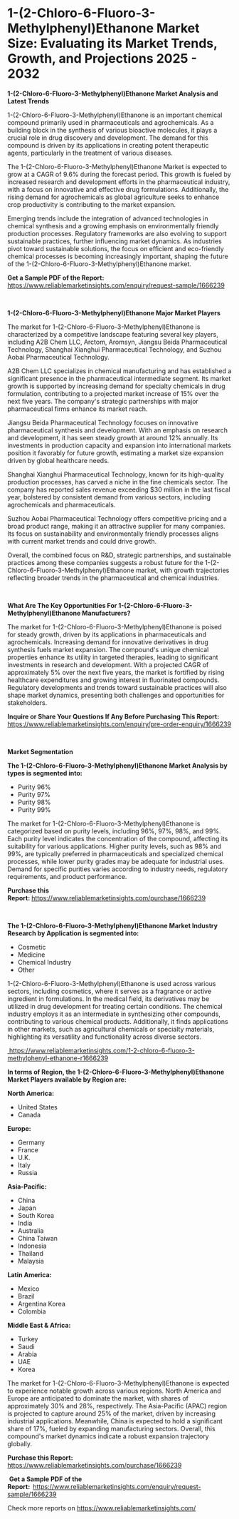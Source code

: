 <p><h1>1-(2-Chloro-6-Fluoro-3-Methylphenyl)Ethanone Market Size: Evaluating its Market Trends, Growth, and Projections 2025 - 2032</h1></p><p><strong>1-(2-Chloro-6-Fluoro-3-Methylphenyl)Ethanone Market Analysis and Latest Trends</strong></p>
<p><p>1-(2-Chloro-6-Fluoro-3-Methylphenyl)Ethanone is an important chemical compound primarily used in pharmaceuticals and agrochemicals. As a building block in the synthesis of various bioactive molecules, it plays a crucial role in drug discovery and development. The demand for this compound is driven by its applications in creating potent therapeutic agents, particularly in the treatment of various diseases.</p><p>The 1-(2-Chloro-6-Fluoro-3-Methylphenyl)Ethanone Market is expected to grow at a CAGR of 9.6% during the forecast period. This growth is fueled by increased research and development efforts in the pharmaceutical industry, with a focus on innovative and effective drug formulations. Additionally, the rising demand for agrochemicals as global agriculture seeks to enhance crop productivity is contributing to the market expansion.</p><p>Emerging trends include the integration of advanced technologies in chemical synthesis and a growing emphasis on environmentally friendly production processes. Regulatory frameworks are also evolving to support sustainable practices, further influencing market dynamics. As industries pivot toward sustainable solutions, the focus on efficient and eco-friendly chemical processes is becoming increasingly important, shaping the future of the 1-(2-Chloro-6-Fluoro-3-Methylphenyl)Ethanone market.</p></p>
<p><strong>Get a Sample PDF of the Report:&nbsp;</strong> <a href="https://www.reliablemarketinsights.com/enquiry/request-sample/1666239?utm_campaign=2183&utm_medium=2&utm_source=Github&utm_content=ia&utm_term=02042025&utm_id=1-2-chloro-6-fluoro-3-methylphenylethanone">https://www.reliablemarketinsights.com/enquiry/request-sample/1666239</a></p>
<p>&nbsp;</p>
<p><strong>1-(2-Chloro-6-Fluoro-3-Methylphenyl)Ethanone Major Market Players</strong></p>
<p><p>The market for 1-(2-Chloro-6-Fluoro-3-Methylphenyl)Ethanone is characterized by a competitive landscape featuring several key players, including A2B Chem LLC, Arctom, Aromsyn, Jiangsu Beida Pharmaceutical Technology, Shanghai Xianghui Pharmaceutical Technology, and Suzhou Aobai Pharmaceutical Technology. </p><p>A2B Chem LLC specializes in chemical manufacturing and has established a significant presence in the pharmaceutical intermediate segment. Its market growth is supported by increasing demand for specialty chemicals in drug formulation, contributing to a projected market increase of 15% over the next five years. The company's strategic partnerships with major pharmaceutical firms enhance its market reach.</p><p>Jiangsu Beida Pharmaceutical Technology focuses on innovative pharmaceutical synthesis and development. With an emphasis on research and development, it has seen steady growth at around 12% annually. Its investments in production capacity and expansion into international markets position it favorably for future growth, estimating a market size expansion driven by global healthcare needs.</p><p>Shanghai Xianghui Pharmaceutical Technology, known for its high-quality production processes, has carved a niche in the fine chemicals sector. The company has reported sales revenue exceeding $30 million in the last fiscal year, bolstered by consistent demand from various sectors, including agrochemicals and pharmaceuticals.</p><p>Suzhou Aobai Pharmaceutical Technology offers competitive pricing and a broad product range, making it an attractive supplier for many companies. Its focus on sustainability and environmentally friendly processes aligns with current market trends and could drive growth.</p><p>Overall, the combined focus on R&D, strategic partnerships, and sustainable practices among these companies suggests a robust future for the 1-(2-Chloro-6-Fluoro-3-Methylphenyl)Ethanone market, with growth trajectories reflecting broader trends in the pharmaceutical and chemical industries.</p></p>
<p>&nbsp;</p>
<p><strong>What Are The Key Opportunities For 1-(2-Chloro-6-Fluoro-3-Methylphenyl)Ethanone Manufacturers?</strong></p>
<p><p>The market for 1-(2-Chloro-6-Fluoro-3-Methylphenyl)Ethanone is poised for steady growth, driven by its applications in pharmaceuticals and agrochemicals. Increasing demand for innovative derivatives in drug synthesis fuels market expansion. The compound's unique chemical properties enhance its utility in targeted therapies, leading to significant investments in research and development. With a projected CAGR of approximately 5% over the next five years, the market is fortified by rising healthcare expenditures and growing interest in fluorinated compounds. Regulatory developments and trends toward sustainable practices will also shape market dynamics, presenting both challenges and opportunities for stakeholders.</p></p>
<p><strong>Inquire or Share Your Questions If Any Before Purchasing This Report:</strong> <a href="https://www.reliablemarketinsights.com/enquiry/pre-order-enquiry/1666239?utm_campaign=2183&utm_medium=2&utm_source=Github&utm_content=ia&utm_term=02042025&utm_id=1-2-chloro-6-fluoro-3-methylphenylethanone">https://www.reliablemarketinsights.com/enquiry/pre-order-enquiry/1666239</a></p>
<p>&nbsp;</p>
<p><strong>Market Segmentation</strong></p>
<p><strong>The 1-(2-Chloro-6-Fluoro-3-Methylphenyl)Ethanone Market Analysis by types is segmented into:</strong></p>
<p><ul><li>Purity 96%</li><li>Purity 97%</li><li>Purity 98%</li><li>Purity 99%</li></ul></p>
<p><p>The market for 1-(2-Chloro-6-Fluoro-3-Methylphenyl)Ethanone is categorized based on purity levels, including 96%, 97%, 98%, and 99%. Each purity level indicates the concentration of the compound, affecting its suitability for various applications. Higher purity levels, such as 98% and 99%, are typically preferred in pharmaceuticals and specialized chemical processes, while lower purity grades may be adequate for industrial uses. Demand for specific purities varies according to industry needs, regulatory requirements, and product performance.</p></p>
<p><strong>Purchase this Report:&nbsp;</strong><a href="https://www.reliablemarketinsights.com/purchase/1666239?utm_campaign=2183&utm_medium=2&utm_source=Github&utm_content=ia&utm_term=02042025&utm_id=1-2-chloro-6-fluoro-3-methylphenylethanone">https://www.reliablemarketinsights.com/purchase/1666239</a></p>
<p>&nbsp;</p>
<p><strong>The 1-(2-Chloro-6-Fluoro-3-Methylphenyl)Ethanone Market Industry Research by Application is segmented into:</strong></p>
<p><ul><li>Cosmetic</li><li>Medicine</li><li>Chemical Industry</li><li>Other</li></ul></p>
<p><p>1-(2-Chloro-6-Fluoro-3-Methylphenyl)Ethanone is used across various sectors, including cosmetics, where it serves as a fragrance or active ingredient in formulations. In the medical field, its derivatives may be utilized in drug development for treating certain conditions. The chemical industry employs it as an intermediate in synthesizing other compounds, contributing to various chemical products. Additionally, it finds applications in other markets, such as agricultural chemicals or specialty materials, highlighting its versatility and functionality across diverse sectors.</p></p>
<p><a href="https://www.reliablemarketinsights.com/1-2-chloro-6-fluoro-3-methylphenyl-ethanone-r1666239?utm_campaign=2183&utm_medium=2&utm_source=Github&utm_content=ia&utm_term=02042025&utm_id=1-2-chloro-6-fluoro-3-methylphenylethanone">&nbsp;https://www.reliablemarketinsights.com/1-2-chloro-6-fluoro-3-methylphenyl-ethanone-r1666239</a></p>
<p><strong>In terms of Region, the 1-(2-Chloro-6-Fluoro-3-Methylphenyl)Ethanone Market Players available by Region are:</strong></p>
<p>
    <p> <strong> North America: </strong>
        <ul>
            <li>United States</li>
            <li>Canada</li>
        </ul>
        </p> 
    <p> <strong> Europe: </strong>
        <ul>
            <li>Germany</li>
            <li>France</li>
            <li>U.K.</li>
            <li>Italy</li>
            <li>Russia</li>
        </ul>
        </p> 
    <p> <strong> Asia-Pacific: </strong>
        <ul>
            <li>China</li>
            <li>Japan</li>
            <li>South Korea</li>
            <li>India</li>
            <li>Australia</li>
            <li>China Taiwan</li>
            <li>Indonesia</li>
            <li>Thailand</li>
            <li>Malaysia</li>
        </ul>
        </p> 
    <p> <strong> Latin America: </strong>
        <ul>
            <li>Mexico</li>
            <li>Brazil</li>
            <li>Argentina Korea</li>
            <li>Colombia</li>
        </ul>
        </p> 
    <p> <strong> Middle East & Africa: </strong>
        <ul>
            <li>Turkey</li>
            <li>Saudi</li>
            <li>Arabia</li>
            <li>UAE</li>
            <li>Korea</li>
        </ul>
    </p>
    </p>
<p><p>The market for 1-(2-Chloro-6-Fluoro-3-Methylphenyl)Ethanone is expected to experience notable growth across various regions. North America and Europe are anticipated to dominate the market, with shares of approximately 30% and 28%, respectively. The Asia-Pacific (APAC) region is projected to capture around 25% of the market, driven by increasing industrial applications. Meanwhile, China is expected to hold a significant share of 17%, fueled by expanding manufacturing sectors. Overall, this compound's market dynamics indicate a robust expansion trajectory globally.</p></p>
<p><strong>Purchase this Report: </strong><a href="https://www.reliablemarketinsights.com/purchase/1666239?utm_campaign=2183&utm_medium=2&utm_source=Github&utm_content=ia&utm_term=02042025&utm_id=1-2-chloro-6-fluoro-3-methylphenylethanone">https://www.reliablemarketinsights.com/purchase/1666239</a></p>
<p>&nbsp;<strong>Get a Sample PDF of the Report:&nbsp;&nbsp;</strong><a href="https://www.reliablemarketinsights.com/enquiry/request-sample/1666239?utm_campaign=2183&utm_medium=2&utm_source=Github&utm_content=ia&utm_term=02042025&utm_id=1-2-chloro-6-fluoro-3-methylphenylethanone">https://www.reliablemarketinsights.com/enquiry/request-sample/1666239</a></p>
<p><strong></strong></p>
<p>Check more reports on <a href="https://www.reliablemarketinsights.com/?utm_campaign=2183&utm_medium=2&utm_source=Github&utm_content=ia&utm_term=02042025&utm_id=1-2-chloro-6-fluoro-3-methylphenylethanone">https://www.reliablemarketinsights.com/</a></p>